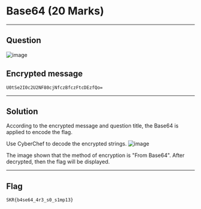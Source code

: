 # Base64 (20 Marks)

---
## Question
![image](https://github.com/user-attachments/assets/1afd0269-f2ac-43dc-b059-3c56450bb44d)

## Encrypted message
```text
U0tSe2I0c2U2NF80cjNfczBfczFtcDEzfQo=
```

---
## Solution
According to the encrypted message and question title, the Base64 is applied to encode the flag.

Use CyberChef to decode the encrypted strings.
![image](https://github.com/user-attachments/assets/1d976def-82f4-4aff-ae62-1aef2de5b165)

The image shown that the method of encryption is "From Base64". After decrypted, then the flag will be displayed.

---
## Flag
```
SKR{b4se64_4r3_s0_s1mp13}
```
